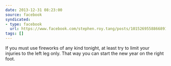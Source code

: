 ```yaml
---
date: 2013-12-31 08:23:00
source: facebook
syndicated:
- type: facebook
  url: https://www.facebook.com/stephen.roy.tang/posts/10152695588668912
tags: []
---
```


If you must use fireworks of any kind tonight, at least try to limit your injuries to the left leg only. That way you can start the new year on the right foot.